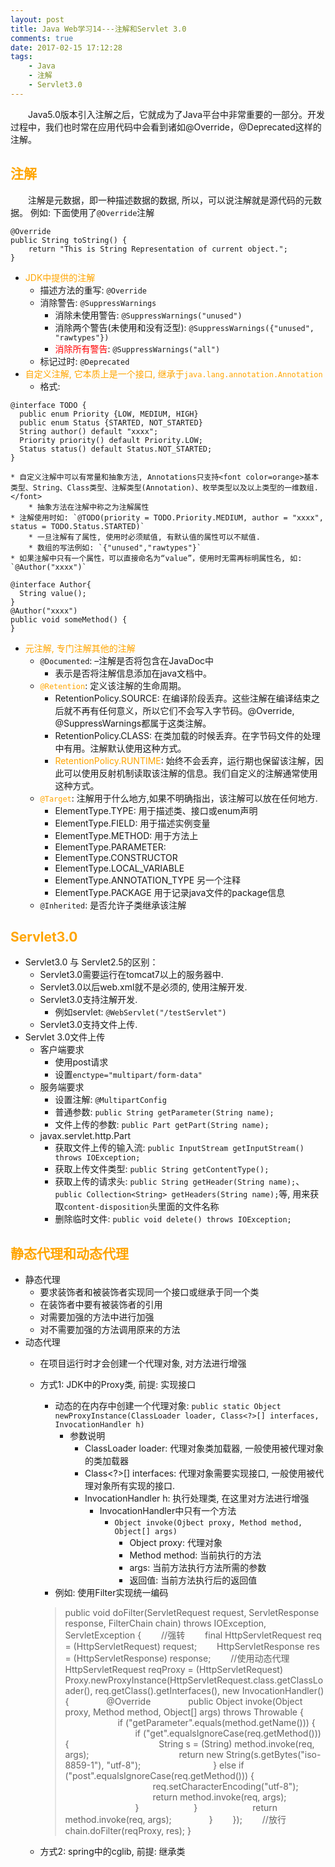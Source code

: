 ```yaml
---
layout: post
title: Java Web学习14---注解和Servlet 3.0
comments: true
date: 2017-02-15 17:12:28
tags:
	- Java
	- 注解
	- Servlet3.0
---
```


&emsp;&emsp;Java5.0版本引入注解之后，它就成为了Java平台中非常重要的一部分。开发过程中，我们也时常在应用代码中会看到诸如@Override，@Deprecated这样的注解。

<!--more-->

## <font color=orange> 注解 </font>
&emsp;&emsp;注解是元数据，即一种描述数据的数据, 所以，可以说注解就是源代码的元数据。
例如: 下面使用了`@Override`注解

```
@Override
public String toString() {
    return "This is String Representation of current object.";
}
```

* <font color=orange>JDK中提供的注解</font>
	* 描述方法的重写: `@Override`
	* 消除警告: `@SuppressWarnings`
		* 消除未使用警告: `@SuppressWarnings("unused")`
		* 消除两个警告(未使用和没有泛型): `@SuppressWarnings({"unused", "rawtypes"})`
		* <font color=red>消除所有警告</font>: `@SuppressWarnings("all")`
	* 标记过时: `@Deprecated`
* <font color=orange>自定义注解, 它本质上是一个接口, 继承于`java.lang.annotation.Annotation`</font>
	* 格式: 
```
@interface TODO {
  public enum Priority {LOW, MEDIUM, HIGH}
  public enum Status {STARTED, NOT_STARTED} 
  String author() default "xxxx";
  Priority priority() default Priority.LOW;
  Status status() default Status.NOT_STARTED;
}
```

	* 自定义注解中可以有常量和抽象方法, Annotations只支持<font color=orange>基本类型、String、Class类型、注解类型(Annotation)、枚举类型以及以上类型的一维数组.</font>
		* 抽象方法在注解中称之为注解属性
	* 注解使用时如: `@TODO(priority = TODO.Priority.MEDIUM, author = "xxxx", status = TODO.Status.STARTED)`
		* 一旦注解有了属性, 使用时必须赋值, 有默认值的属性可以不赋值.
		* 数组的写法例如: `{"unused","rawtypes"}`
	* 如果注解中只有一个属性，可以直接命名为“value”，使用时无需再标明属性名, 如: `@Author("xxxx")`
```
@interface Author{
  String value();
}
@Author("xxxx")
public void someMethod() {
}
```
* <font color=orange>元注解, 专门注解其他的注解</font>
	* `@Documented`: –注解是否将包含在JavaDoc中
		* 表示是否将注解信息添加在java文档中。
	* <font color=orange>`@Retention`</font>: 定义该注解的生命周期。
		* RetentionPolicy.SOURCE: 在编译阶段丢弃。这些注解在编译结束之后就不再有任何意义，所以它们不会写入字节码。@Override, @SuppressWarnings都属于这类注解。
		* RetentionPolicy.CLASS: 在类加载的时候丢弃。在字节码文件的处理中有用。注解默认使用这种方式。
		* <font color=orange>RetentionPolicy.RUNTIME</font>: 始终不会丢弃，运行期也保留该注解，因此可以使用反射机制读取该注解的信息。我们自定义的注解通常使用这种方式。
	* <font color=orange>`@Target`</font>: 注解用于什么地方,如果不明确指出，该注解可以放在任何地方.
		* ElementType.TYPE: 用于描述类、接口或enum声明
		* ElementType.FIELD: 用于描述实例变量
		* ElementType.METHOD: 用于方法上
		* ElementType.PARAMETER: 
		* ElementType.CONSTRUCTOR
		* ElementType.LOCAL_VARIABLE
		* ElementType.ANNOTATION_TYPE 另一个注释
		* ElementType.PACKAGE 用于记录java文件的package信息
	* `@Inherited`: 是否允许子类继承该注解

## <font color=orange> Servlet3.0 </font>

* Servlet3.0 与 Servlet2.5的区别：
	* Servlet3.0需要运行在tomcat7以上的服务器中.
	* Servlet3.0以后web.xml就不是必须的, 使用注解开发.
	* Servlet3.0支持注解开发.
		* 例如servlet: `@WebServlet("/testServlet")` 
	* Servlet3.0支持文件上传.
* Servlet 3.0文件上传
	* 客户端要求
		* 使用post请求
		* 设置`enctype="multipart/form-data"`
	* 服务端要求
		* 设置注解: `@MultipartConfig`
		* 普通参数: `public String getParameter(String name);`
		* 文件上传的参数: `public Part getPart(String name);`
	* javax.servlet.http.Part
		* 获取文件上传的输入流: `public InputStream getInputStream() throws IOException;`
		* 获取上传文件类型: `public String getContentType();`
		* 获取上传的请求头: `public String getHeader(String name);`、`public Collection<String> getHeaders(String name);`等, 用来获取`content-disposition`头里面的文件名称
		* 删除临时文件: `public void delete() throws IOException;`
## <font color=orange> 静态代理和动态代理 </font>
* 静态代理
	* 要求装饰者和被装饰者实现同一个接口或继承于同一个类
	* 在装饰者中要有被装饰者的引用
	* 对需要加强的方法中进行加强
	* 对不需要加强的方法调用原来的方法
* 动态代理
	* 在项目运行时才会创建一个代理对象, 对方法进行增强
	* 方式1: JDK中的Proxy类, 前提: 实现接口
		* 动态的在内存中创建一个代理对象: `public static Object newProxyInstance(ClassLoader loader, Class<?>[] interfaces, InvocationHandler h)`
			* 参数说明
				* ClassLoader loader: 代理对象类加载器, 一般使用被代理对象的类加载器
				* Class<?>[] interfaces: 代理对象需要实现接口, 一般使用被代理对象所有实现的接口.
				* InvocationHandler h: 执行处理类, 在这里对方法进行增强	
					* InvocationHandler中只有一个方法
						* `Object invoke(Ojbect proxy, Method method, Object[] args)`
							* Object proxy: 代理对象
							* Method method: 当前执行的方法
							* args: 当前方法执行方法所需的参数
							* 返回值: 当前方法执行后的返回值
		* 例如: 使用Filter实现统一编码

		>	public void doFilter(ServletRequest request, ServletResponse response, FilterChain chain)  throws IOException, ServletException {
		&emsp;&emsp;//强转
  		&emsp;&emsp;final HttpServletRequest req = (HttpServletRequest) request;
  		&emsp;&emsp;HttpServletResponse res = (HttpServletResponse) response;
  		&emsp;&emsp;//使用动态代理
  		&emsp;&emsp;HttpServletRequest reqProxy = (HttpServletRequest) Proxy.newProxyInstance(HttpServletRequest.class.getClassLoader(), req.getClass().getInterfaces(), new InvocationHandler() {
    	&emsp;&emsp;&emsp;&emsp;@Override
    	&emsp;&emsp;&emsp;&emsp;public Object invoke(Object proxy, Method method, Object[] args) throws Throwable {
      	&emsp;&emsp;&emsp;&emsp;&emsp;&emsp;if ("getParameter".equals(method.getName())) {
      	&emsp;&emsp;&emsp;&emsp;&emsp;&emsp;&emsp;&emsp;if ("get".equalsIgnoreCase(req.getMethod())) {
       &emsp;&emsp;&emsp;&emsp;&emsp;&emsp;&emsp;&emsp;&emsp;&emsp;String s = (String) method.invoke(req, args);
       &emsp;&emsp;&emsp;&emsp;&emsp;&emsp;&emsp;&emsp;&emsp;&emsp;return new String(s.getBytes("iso-8859-1"), "utf-8");
       &emsp;&emsp;&emsp;&emsp;&emsp;&emsp;&emsp;&emsp;} else if ("post".equalsIgnoreCase(req.getMethod())) {
       &emsp;&emsp;&emsp;&emsp;&emsp;&emsp;&emsp;&emsp;&emsp;&emsp;req.setCharacterEncoding("utf-8");
       &emsp;&emsp;&emsp;&emsp;&emsp;&emsp;&emsp;&emsp;&emsp;&emsp;return method.invoke(req, args);
       &emsp;&emsp;&emsp;&emsp;&emsp;&emsp;&emsp;&emsp;}
       &emsp;&emsp;&emsp;&emsp;&emsp;&emsp;}
      	&emsp;&emsp;&emsp;&emsp;&emsp;&emsp;return method.invoke(req, args);
       &emsp;&emsp;&emsp;&emsp;}
  		&emsp;&emsp;});
  		&emsp;&emsp;//放行
  		&emsp;&emsp;chain.doFilter(reqProxy, res);
		}

	* 方式2: spring中的cglib, 前提: 继承类